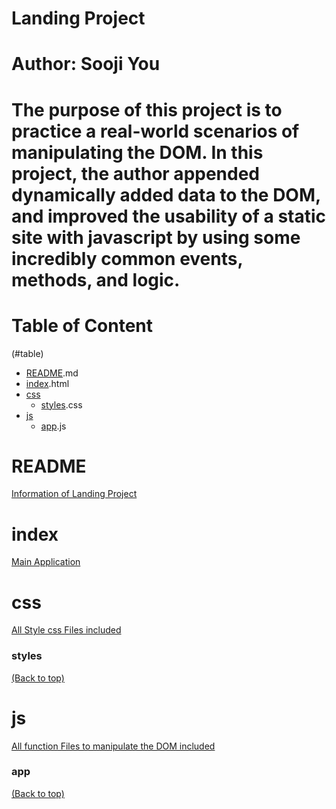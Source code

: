 <!-- Add banner here -->
# Landing Project
# Author: Sooji You
<!-- Describe your project in brief -->
# The purpose of this project is to practice a real-world scenarios of manipulating the DOM. In this project, the author appended dynamically added data to the DOM, and improved the usability of a static site with javascript by using some incredibly common events, methods, and logic.

# Table of Content
(#table)
- [README](#README).md
- [index](#index).html
- [css](#css)
  - [styles](#styles).css
- [js](#js) 
  - [app](#app).js


# README 
[Information of Landing Project](#table)

# index
[Main Application](#table)
# css
[All Style css Files included](#table)
### styles
[(Back to top)](#table)
# js
[All function Files to manipulate the DOM included](#table)
### app
[(Back to top)](#table)



